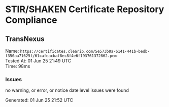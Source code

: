 # STIR/SHAKEN Certificate Repository Compliance

## TransNexus

Name: `https://certificates.clearip.com/5e573b0a-6141-441b-bedb-f350aa71625f/61cafeacbaf8ec8f4e6f193761372862.pem`\
Tested At: 01 Jun 25 21:49 UTC\
Time: 98ms

### Issues

no warning, or error, or notice date level issues were found

Generated: 01 Jun 25 21:52 UTC